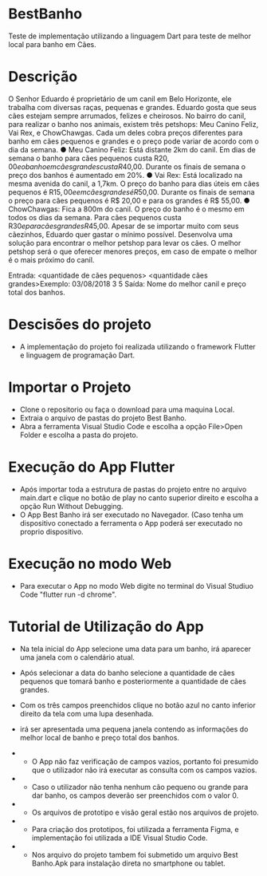 # BestBanho
Teste de implementação utilizando a linguagem Dart para teste de melhor local para banho em Cães.


# Descrição
O Senhor Eduardo é proprietário de um canil em Belo Horizonte, ele trabalha com
diversas raças, pequenas e grandes. Eduardo gosta que seus cães estejam sempre
arrumados, felizes e cheirosos.
No bairro do canil, para realizar o banho nos animais, existem três petshops: Meu
Canino Feliz, Vai Rex, e ChowChawgas. Cada um deles cobra preços diferentes para
banho em cães pequenos e grandes e o preço pode variar de acordo com o dia da
semana.
● Meu Canino Feliz: Está distante 2km do canil. Em dias de semana o banho para
cães pequenos custa R$20,00 e o banho em cães grandes custa R$40,00.
Durante os finais de semana o preço dos banhos é aumentado em 20%.
● Vai Rex: Está localizado na mesma avenida do canil, a 1,7km. O preço do banho
para dias úteis em cães pequenos é R$15,00 e em cães grandes é R$50,00.
Durante os finais de semana o preço para cães pequenos é R$ 20,00 e para os
grandes é R$ 55,00.
● ChowChawgas: Fica a 800m do canil. O preço do banho é o mesmo em todos os
dias da semana. Para cães pequenos custa R$30 e para cães grandes R$45,00.
Apesar de se importar muito com seus cãezinhos, Eduardo quer gastar o mínimo
possível. Desenvolva uma solução para encontrar o melhor petshop para levar os cães.
O melhor petshop será o que oferecer menores preços, em caso de empate o melhor é
o mais próximo do canil.

Entrada:
<data> <quantidade de cães pequenos> <quantidade cães grandes>Exemplo: 03/08/2018 3 5
Saída:
Nome do melhor canil e preço total dos banhos.

# Descisões do projeto
- A implementação do projeto foi realizada utilizando o framework Flutter e linguagem de programação Dart.

# Importar o Projeto
- Clone o repositorio ou faça o download para uma maquina Local.
- Extraia o arquivo de pastas do projeto Best Banho.
- Abra a ferramenta Visual Studio Code e escolha a opção File>Open Folder e escolha a pasta do projeto.

# Execução do App Flutter
- Após importar toda a estrutura de pastas do projeto entre no arquivo main.dart e clique no botão de play no canto superior direito e escolha a opção Run Without Debugging.
- O App Best Banho irá ser executado no Navegador. (Caso tenha um dispositivo conectado a ferramenta o App poderá ser executado no proprio dispositivo.

# Execução no modo Web
- Para executar o App no modo Web digite no terminal do Visual Studiuo Code "flutter run -d chrome".

# Tutorial de Utilização do App
- Na tela inicial do App selecione uma data para um banho, irá aparecer uma janela com o calendário atual.
- Após selecionar a data do banho selecione a quantidade de cães pequenos que tomará banho e posteriormente a quantidade de cães grandes.
- Com os três campos preenchidos clique no botão azul no canto inferior direito da tela com uma lupa desenhada.
- irá ser apresentada uma pequena janela contendo as informações do melhor local de banho e preço total dos banhos.

- * O App não faz verificação de campos vazios, portanto foi presumido que o utilizador não irá executar as consulta com os campos vazios.
- * Caso o utilizador não tenha nenhum cão pequeno ou grande para dar banho, os campos deverão ser preenchidos com o valor 0.
- * Os arquivos de prototipo e visão geral estão nos arquivos de projeto.
- * Para criação dos prototipos, foi utilizada a ferramenta Figma, e implementação foi utilizada a IDE Visual Studio Code.
- * Nos arquivo do projeto tambem foi submetido um arquivo Best Banho.Apk para instalação direta no smartphone ou tablet.
    
